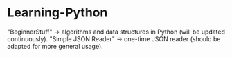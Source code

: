 # Learning-Python
"BeginnerStuff" -> algorithms and data structures in Python (will be updated continuously).
"Simple JSON Reader" -> one-time JSON reader (should be adapted for more general usage).
